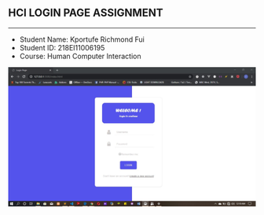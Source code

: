 ## HCI LOGIN PAGE ASSIGNMENT
<hr />

+ Student Name: Kportufe Richmond Fui
+ Student ID: 218EI11006195
+ Course: Human Computer Interaction

![Login Image](login-page.jpg "Login Page") <br />
